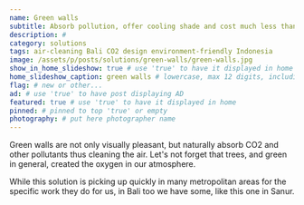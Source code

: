```yaml
---
name: Green walls
subtitle: Absorb pollution, offer cooling shade and cost much less than any other walls.
description: #
category: solutions
tags: air-cleaning Bali CO2 design environment-friendly Indonesia
image: /assets/p/posts/solutions/green-walls/green-walls.jpg
show_in_home_slideshow: true # use 'true' to have it displayed in home slideshow
home_slideshow_caption: green walls # lowercase, max 12 digits, including spaces
flag: # new or other...
ad: # use 'true' to have post displaying AD
featured: true # use 'true' to have it displayed in home
pinned: # pinned to top 'true' or empty
photography: # put here photographer name
---
```

Green walls are not only visually pleasant, but naturally absorb CO2 and other pollutants thus cleaning the air. Let's not forget that trees, and green in general, created the oxygen in our atmosphere.

While this solution is picking up quickly in many metropolitan areas for the specific work they do for us, in Bali too we have some, like this one in Sanur.

